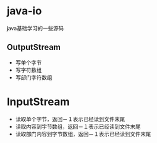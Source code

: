 # java-io
java基础学习的一些源码

## OutputStream
  * 写单个字节
  * 写字符数组
  * 写部门字符数组
# InputStream
  * 读取单个字节，返回－１表示已经读到文件末尾
  * 读取内容到字节数组，返回－１表示已经读到文件末尾
  * 读取部门内容到字节数组，返回－１表示已经读到文件末尾
  



